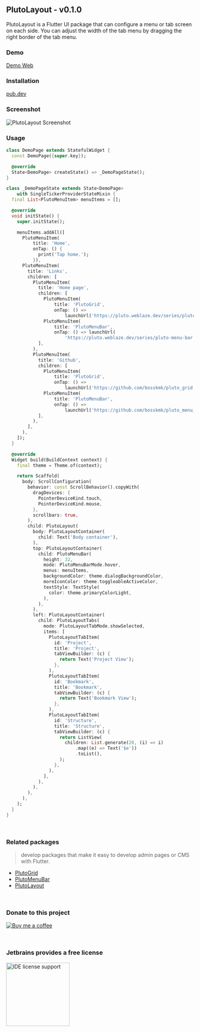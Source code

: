 ## PlutoLayout - v0.1.0

PlutoLayout is a Flutter UI package that can configure a menu or tab screen on each side.
You can adjust the width of the tab menu by dragging the right border of the tab menu.

### Demo
[Demo Web](https://bosskmk.github.io/pluto_layout/build/web/index.html)

### Installation
[pub.dev](https://pub.dev/packages/pluto_layout)

### Screenshot

![PlutoLayout Screenshot](https://bosskmk.github.io/images/pluto_layout/pluto_layout.gif)

### Usage

```dart
class DemoPage extends StatefulWidget {
  const DemoPage({super.key});

  @override
  State<DemoPage> createState() => _DemoPageState();
}

class _DemoPageState extends State<DemoPage>
    with SingleTickerProviderStateMixin {
  final List<PlutoMenuItem> menuItems = [];

  @override
  void initState() {
    super.initState();

    menuItems.addAll([
      PlutoMenuItem(
          title: 'Home',
          onTap: () {
            print('Tap home.');
          }),
      PlutoMenuItem(
        title: 'Links',
        children: [
          PlutoMenuItem(
            title: 'Home page',
            children: [
              PlutoMenuItem(
                  title: 'PlutoGrid',
                  onTap: () =>
                      launchUrl('https://pluto.weblaze.dev/series/pluto-grid')),
              PlutoMenuItem(
                  title: 'PlutoMenuBar',
                  onTap: () => launchUrl(
                      'https://pluto.weblaze.dev/series/pluto-menu-bar')),
            ],
          ),
          PlutoMenuItem(
            title: 'Github',
            children: [
              PlutoMenuItem(
                  title: 'PlutoGrid',
                  onTap: () =>
                      launchUrl('https://github.com/bosskmk/pluto_grid')),
              PlutoMenuItem(
                  title: 'PlutoMenuBar',
                  onTap: () =>
                      launchUrl('https://github.com/bosskmk/pluto_menu_bar')),
            ],
          ),
        ],
      ),
    ]);
  }

  @override
  Widget build(BuildContext context) {
    final theme = Theme.of(context);

    return Scaffold(
      body: ScrollConfiguration(
        behavior: const ScrollBehavior().copyWith(
          dragDevices: {
            PointerDeviceKind.touch,
            PointerDeviceKind.mouse,
          },
          scrollbars: true,
        ),
        child: PlutoLayout(
          body: PlutoLayoutContainer(
            child: Text('Body container'),
          ),
          top: PlutoLayoutContainer(
            child: PlutoMenuBar(
              height: 32,
              mode: PlutoMenuBarMode.hover,
              menus: menuItems,
              backgroundColor: theme.dialogBackgroundColor,
              moreIconColor: theme.toggleableActiveColor,
              textStyle: TextStyle(
                color: theme.primaryColorLight,
              ),
            ),
          ),
          left: PlutoLayoutContainer(
            child: PlutoLayoutTabs(
              mode: PlutoLayoutTabMode.showSelected,
              items: [
                PlutoLayoutTabItem(
                  id: 'Project',
                  title: 'Project',
                  tabViewBuilder: (c) {
                    return Text('Project View');
                  },
                ),
                PlutoLayoutTabItem(
                  id: 'Bookmark',
                  title: 'Bookmark',
                  tabViewBuilder: (c) {
                    return Text('Bookmark View');
                  },
                ),
                PlutoLayoutTabItem(
                  id: 'Structure',
                  title: 'Structure',
                  tabViewBuilder: (c) {
                    return ListView(
                      children: List.generate(20, (i) => i)
                          .map((e) => Text('$e'))
                          .toList(),
                    );
                  },
                ),
              ],
            ),
          ),
        ),
      ),
    );
  }
}
```

<br>

### Related packages
> develop packages that make it easy to develop admin pages or CMS with Flutter.
* [PlutoGrid](https://github.com/bosskmk/pluto_grid)
* [PlutoMenuBar](https://github.com/bosskmk/pluto_menu_bar)
* [PlutoLayout](https://github.com/bosskmk/pluto_layout)

<br>

### Donate to this project

[![Buy me a coffee](https://www.buymeacoffee.com/assets/img/custom_images/white_img.png)](https://www.buymeacoffee.com/manki)

<br>

### Jetbrains provides a free license

[<img alt="IDE license support" src="https://resources.jetbrains.com/storage/products/company/brand/logos/jb_beam.png" width="170"/>](https://www.jetbrains.com/community/opensource/#support)

